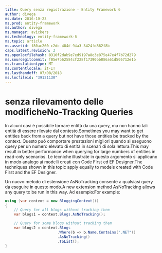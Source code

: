 ```yaml
---
title: Query senza registrazione - Entity Framework 6
author: divega
ms.date: 2016-10-23
ms.prod: entity-framework
ms.author: divega
ms.manager: avickers
ms.technology: entity-framework-6
ms.topic: article
ms.assetid: f80ac260-c2dc-484d-94a3-3424fd862f8b
caps.latest.revision: 3
ms.openlocfilehash: 8310f2dab9e7ed9197a8c3e875e47e4f7b72d279
ms.sourcegitcommit: f05e7b62584cf228f17390bb086a61d505712e1b
ms.translationtype: MT
ms.contentlocale: it-IT
ms.lasthandoff: 07/08/2018
ms.locfileid: "39121130"
---
```

# <a name="no-tracking-queries"></a><span data-ttu-id="4144d-102">senza rilevamento delle modifiche</span><span class="sxs-lookup"><span data-stu-id="4144d-102">No-Tracking Queries</span></span>
<span data-ttu-id="4144d-103">In alcuni casi è possibile tornare entità da una query, ma non hanno tali entità di essere rilevate dal contesto.</span><span class="sxs-lookup"><span data-stu-id="4144d-103">Sometimes you may want to get entities back from a query but not have those entities be tracked by the context.</span></span> <span data-ttu-id="4144d-104">Questo può comportare prestazioni migliori quando si eseguono query per un numero elevato di entità in scenari di sola lettura.</span><span class="sxs-lookup"><span data-stu-id="4144d-104">This may result in better performance when querying for large numbers of entities in read-only scenarios.</span></span> <span data-ttu-id="4144d-105">Le tecniche illustrate in questo argomento si applicano in modo analogo ai modelli creati con Code First ed EF Designer.</span><span class="sxs-lookup"><span data-stu-id="4144d-105">The techniques shown in this topic apply equally to models created with Code First and the EF Designer.</span></span>  

<span data-ttu-id="4144d-106">Un nuovo metodo di estensione AsNoTracking consente a qualsiasi query da eseguire in questo modo.</span><span class="sxs-lookup"><span data-stu-id="4144d-106">A new extension method AsNoTracking allows any query to be run in this way.</span></span> <span data-ttu-id="4144d-107">Ad esempio:</span><span class="sxs-lookup"><span data-stu-id="4144d-107">For example:</span></span>  

``` csharp
using (var context = new BloggingContext())
{
    // Query for all blogs without tracking them
    var blogs1 = context.Blogs.AsNoTracking();

    // Query for some blogs without tracking them
    var blogs2 = context.Blogs
                        .Where(b => b.Name.Contains(".NET"))
                        .AsNoTracking()
                        .ToList();
}
```  
